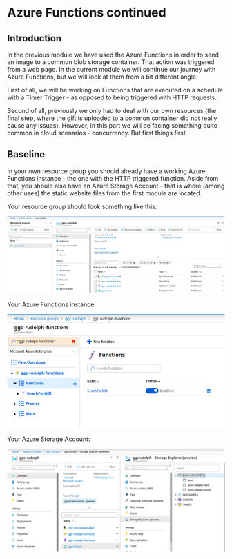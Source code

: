 # Azure Functions continued

## Introduction
In the previous module we have used the Azure Functions in order to send an image to a common blob storage container. That action was triggered from a web page. In the current module we will continue our journey with Azure Functions, but we will look at them from a bit different angle.

First of all, we will be working on Functions that are executed on a schedule with a Timer Trigger - as opposed to being triggered with HTTP requests.

Second of all, previously we only had to deal with our own resources (the final step, where the gift is uploaded to a common container did not really cause any issues). However, in this part we will be facing something quite common in cloud scenarios - concurrency. But first things first

## Baseline

In your own resource group you should already have a working Azure Functions instance - the one with the HTTP triggered function. Aside from that, you should also have an Azure Storage Account - that is where (among other uses) the static website files from the first module are located.

Your resource group should look something like this:

![Initial state of resource group](screenshots/resources_initial.png?raw=true "Initial state of resource group")

Your Azure Functions instance:

![Initial state of Azure Functions](screenshots/functions_initial.png?raw=true "Initial state of Azure Functions")

Your Azure Storage Account:

![Initial state of Azure Storage](screenshots/storage_initial.png?raw=true "Initial state of Azure Storage")